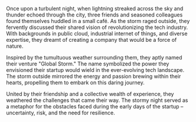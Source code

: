 Once upon a turbulent night, when lightning streaked across the sky and thunder echoed through the city, three friends and seasoned colleagues found themselves huddled in a small café. As the storm raged outside, they fervently discussed their shared vision of revolutionizing the tech industry. With backgrounds in public cloud, industrial internet of things, and diverse expertise, they dreamt of creating a company that would be a force of nature.

Inspired by the tumultuous weather surrounding them, they aptly named their venture "Global Storm." The name symbolized the power they envisioned their startup would wield in the ever-evolving tech landscape. The storm outside mirrored the energy and passion brewing within their hearts, propelling them to embark on this daring journey.

United by their friendship and a collective wealth of experience, they weathered the challenges that came their way. The stormy night served as a metaphor for the obstacles faced during the early days of the startup – uncertainty, risk, and the need for resilience.